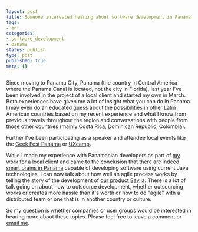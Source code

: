 ```yaml
---
layout: post
title: Someone interested hearing about software development in Panama?
tags:
- en
categories:
- software_development
- panama
status: publish
type: post
published: true
meta: {}
---
```

<p>Since moving to Panama City, Panama (the country in Central America where the Panama Canal is located, not the city in Florida), last year I've been involved in the project of a local client and started my own in March. Both experiences have given me a lot of insight what you can do in Panama. I may even do an educated guess about the possibilities in other Latin American countries based on my recent experience and what I know from previous travels throughout the region and conversations with people from those other countries (mainly Costa Rica, Dominican Republic, Colombia).</p>

<p>Further I've been participating as a speaker and attendee local events like the <a href="/2007/01/31/1170302593849.html">Geek Fest Panama</a> or <a href="/2007/01/26/1169851864609.html">UXcamp</a>.</p>

<p>While I made my experience with Panamanian developers as part of <a href="/2006/11/19/1163975982519.html">my work for a local client</a> and came to the conclusion that there are indeed <a href="/2007/01/19/1169234827855.html">smart brains in Panama</a> capable of developing software using current Java technologies, I can now talk about how well an agile process works by telling the story of the development of <a href="http://www.caimito.net/caimitoEnglish/categories/Savila/">our product Savila</a>. There is a lot of talk going on about how to outsource development, whether outsourcing works or creates more hassle than it's worth or how to do "agile" with a distributed team or one that is in another country or culture.</p>
<p>
So my question is whether companies or user groups would be interested in hearing more about these topics. Please feel free to leave a comment or <a href="mailto:sns@caimito.net?subject=Development in Panama">email me</a>.</p>

